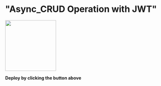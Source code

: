 # "Async_CRUD Operation with JWT"

[<img src="https://cdn.gomix.com/2bdfb3f8-05ef-4035-a06e-2043962a3a13%2Fremix-button.svg" width="163px" />](https://glitch.com/edit/#!/import/github/ELISENWOLF/jwt_server)

**Deploy by clicking the button above**

